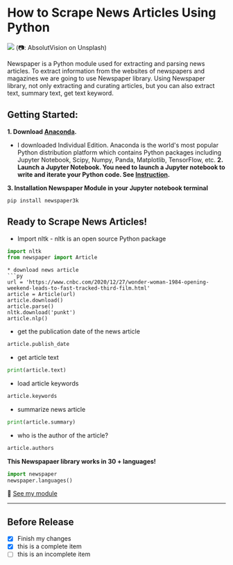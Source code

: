 # How to Scrape News Articles Using Python
![](https://images.unsplash.com/photo-1504711434969-e33886168f5c?ixlib=rb-1.2.1&ixid=MXwxMjA3fDB8MHxwaG90by1wYWdlfHx8fGVufDB8fHw%3D&auto=format&fit=crop&w=1350&q=80)
(📷: AbsolutVision on Unsplash)

Newspaper is a Python module used for extracting and parsing news articles. To extract information from the websites of newspapers and magazines we are going to use Newspaper library.
Using Newspaper library, not only extracting and curating articles, but you can also extract text, summary text, get text keyword.


## Getting Started:
**1. Download [Anaconda](https://docs.anaconda.com/anaconda/user-guide/tasks/install-packages/).**
* I downloaded Individual Edition. Anaconda is the world's most popular Python distribution platform which contains Python packages including Jupyter Notebook, Scipy, Numpy, Panda, Matplotlib, TensorFlow, etc. 
**2. Launch a Jupyter Notebook. You need to launch a Jupyter notebook to write and iterate your Python code. See [Instruction](https://www.codecademy.com/articles/how-to-use-jupyter-notebooks/).**

**3. Installation Newspaper Module in your Jupyter notebook terminal**
```
pip install newspaper3k
```

## Ready to Scrape News Articles!

* Import nltk - nltk is an open source Python package
```py
import nltk
from newspaper import Article
```
```
* download news article
```py
url = 'https://www.cnbc.com/2020/12/27/wonder-woman-1984-opening-weekend-leads-to-fast-tracked-third-film.html'
article = Article(url)
article.download()
article.parse()
nltk.download('punkt')
article.nlp()
```

* get the publication date of the news article
```py
article.publish_date
```

* get article text
```py
print(article.text)
```

* load article keywords
```py
article.keywords
```

* summarize news article 
```py
print(article.summary)
```

* who is the author of the article?
```py
article.authors
```

**This Newspapaer library works in 30 + languages!**
```py
import newspaper
newspaper.languages()
```


:file_folder: [See my module](https://github.com/Conniekoh/Web-Scrapping/blob/master/codility/How%20to%20Scrap%20News%20Article.ipynb)
___
## Before Release
- [x] Finish my changes
- [x] this is a complete item
- [ ] this is an incomplete item
